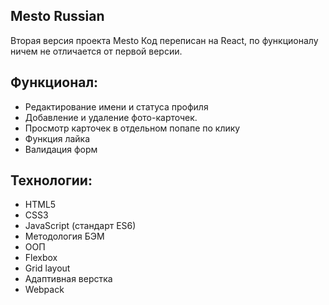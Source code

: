 ## Mesto Russian  

Вторая версия проекта Mesto
Код переписан на React, по функционалу ничем не отличается от первой версии.

## Функционал: 
* Редактирование имени и статуса профиля 
* Добавление и удаление фото-карточек. 
* Просмотр карточек в отдельном попапе по клику  
* Функция лайка
* Валидация форм

## Технологии:
* HTML5
* CSS3
* JavaScript (стандарт ES6)
* Методология БЭМ
* ООП
* Flexbox  
* Grid layout  
* Адаптивная верстка
* Webpack

